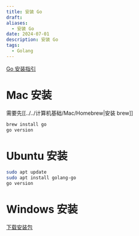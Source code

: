 ```yaml
---
title: 安装 Go
draft: 
aliases:
  - 安装 Go
date: 2024-07-01
description: 安装 Go
tags:
  - Golang
---
```

[Go 安装指引](https://golang.google.cn/dl/)
# Mac 安装
需要先[[../../计算机基础/Mac/Homebrew|安装 brew]]
```bash
brew install go
go version
```


# Ubuntu 安装
```bash
sudo apt update
sudo apt install golang-go
go version
```


# Windows 安装
[下载安装包](https://golang.google.cn/dl/)
